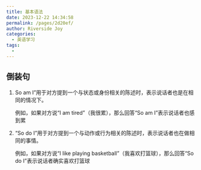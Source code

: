 ```yaml
---
title: 基本语法
date: 2023-12-22 14:34:58
permalink: /pages/2d20ef/
author: Riverside Joy
categories:
  - 英语学习
tags:
  - 
---
```


## 倒装句

1. So am I”用于对方提到一个与状态或身份相关的陈述时，表示说话者也是在相同的情况下。

   例如，如果对方说“I am tired”（我很累），那么回答“So am I”表示说话者也感到累

2. “So do I”用于对方提到一个与动作或行为相关的陈述时，表示说话者也在做相同的事情。

   例如，如果对方说“I like playing basketball”（我喜欢打篮球），那么回答“So do I”表示说话者确实喜欢打篮球
